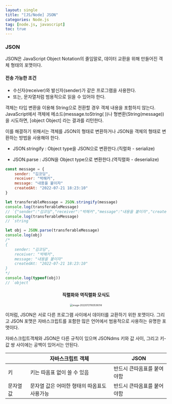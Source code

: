 ```yaml
---
layout: single
title: "[JS/Node] JSON"
categories: Node.js
tag: [node.js, javascript]
toc: true
---
```


### JSON

JSON은 JavaScript Object Notation의 줄임말로, 데이터 교환을 위해 만들어진 객체 형태의 포맷이다.

#### 전송 가능한 조건

- 수신자(receiver)와 발신자(sender)가 같은 프로그램을 사용한다.
- 또는, 문자열처럼 범용적으로 읽을 수 있어야 한다.

객체는 타입 변환을 이용해 String으로 젼환할 경우 객체 내용을 포함하지 않는다.
JavaScript에서 객체에 메소드(message.toString( ))나 형변환(String(message))을 시도하면, [object Object] 라는 결과를 리턴한다.

이를 해결하기 위해서는 객체를 JSON의 형태로 변환하거나 JSON을 객체의 형태로 변환하는 방법을 사용해야 한다.

- JSON.stringify : Object type을 JSON으로 변환한다.(직렬화 - serialize)

- JSON.parse : JSON을 Object type으로 변환한다.(역직렬화 - deserialize)

```javascript
const message = {
	sender: "김코딩",
	receiver: "박해커",
	message: "내용을 붙이자"
	createdAt: "2022-07-21 18:23:10"
}
```

```javascript
let transferableMessage = JSON.stringify(message)
console.log(transferableMessage)
// `{"sender":"김코딩","receiver":"박해커","message":"내용을 붙이자","createdAt":"2022-07-21 18:23:10"}`
console.log(transferableMessage)
// `string`
```

```javascript
let obj = JSON.parse(transferableMessage)
console.log(obj)
/*
{
	sender: "김코딩",
	receiver: "박해커",
	message: "내용을 붙이자"
	createdAt: "2022-07-21 18:23:10"
}
*/
console.log(typeof(obj))
// `object`
```

<center>

#### 직렬화와 역직렬화 모식도

<img src="../../images/2022-07-21-nj_second/image-20220721183539314.png" alt="image-20220721183539314" style="zoom: 50%;" />

</center>

이처럼, JSON은 서로 다른 프로그램 사이에서 데이터를 교환하기 위한 포맷이다. 그리고 JSON 포맷은 자바스크립트를 포함한 많은 언어에서 범용적으로 사용하는 유명한 포맷이다.

자바스크립트객체와 JSON은 다른 규칙이 있으며 JSONdms 키와 값 사이, 그리고 키-값 쌍 사이에는 공백이 있어서는 안된다.

|           | 자바스크립트 객체                           | JSON                       |
| --------- | ------------------------------------------- | -------------------------- |
| 키        | 키는 따옴표 없이 쓸 수 있음                 | 반드시 큰따옴표를 붙여야함 |
| 문자열 값 | 문자열 값은 어떠한 형태의 따옴표도 사용가능 | 반드시 큰따옴표를 붙어야함 |

